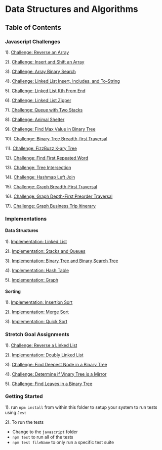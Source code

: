 # Data Structures and Algorithms

## Table of Contents

### Javascript Challenges

1). [Challenge: Reverse an Array](./javascript/array-reverse/README.md)  

2). [Challenge: Insert and Shift an Array](./javascript/array-insert-shift/README.md)  

3). [Challenge: Array Binary Search](./javascript/array-binary-search/README.md)  

4). [Challenge: Linked List Insert, Includes, and To-String](./javascript/linked-list/README.md)    

5). [Challenge: Linked List Kth From End](./javascript/linked-list/README.md)    

6). [Challenge: Linked List Zipper](./javascript/linked-list/README.md)  

7). [Challenge: Queue with Two Stacks](./javascript/stacks-queues/README.md)  

8). [Challenge: Animal Shelter](./javascript/stacks-queues/README.md)  

9). [Challenge: Find Max Value in Binary Tree](./javascript/trees/README.md) 

10). [Challenge: Binary Tree Breadth-first Traversal](./javascript/trees/README.md) 

11). [Challenge: FizzBuzz K-ary Tree](./javascript/trees/README.md)   

12). [Challenge: Find First Repeated Word](./javascript/repeated-word/README.md)  

13). [Challenge: Tree Intersection](./javascript/tree-intersection/README.md)  

14). [Challenge: Hashmap Left Join](./javascript/left-join/README.md) 

15). [Challenge: Graph Breadth-First Traversal](./javascript/graph/README.md)  

16). [Challenge: Graph Depth-First Preorder Traversal](./javascript/graph/README.md)  

17). [Challenge: Graph Business Trip Itinerary](./javascript/graph-business-trip/README.md)  
   

### Implementations

#### Data Structures

1). [Implementation: Linked List](./javascript/linked-list/README.md)  

2). [Implementation: Stacks and Queues](./javascript/stacks-queues/README.md) 

3). [Implementation: Binary Tree and Binary Search Tree](./javascript/trees/README.md) 

4). [Implementation: Hash Table](./javascript/hash-table/README.md)   

5). [Implementation: Graph](./javascript/graph/README.md) 

#### Sorting

1). [Implementation: Insertion Sort](./javascript/insert-sort/README.md) 

2). [Implementation: Merge Sort](./javascript/merge-sort/README.md)   

3). [Implementation: Quick Sort](./javascript/quick-sort/README.md)  

### Stretch Goal Assignments

1). [Challenge: Reverse a Linked List](./javascript/reverse-linked-list/README.md) 

2). [Implementation: Doubly Linked List](./javascript/doubly-linked-list/README.md)   

3). [Challenge: Find Deepest Node in a Binary Tree](./javascript/deepest-node-BT/README.md)

4). [Challenge: Determine if Vinary Tree is a Mirror](./javascript/mirror-binary-tree/README.md)

5). [Challenge: Find Leaves in a Binary Tree](./javascript/leaves-binary-tree/README.md)


### Getting Started

1). run `npm install` from within this folder to setup your system to run tests using `Jest`

2). To run the tests

  - Change to the `javascript` folder
  - `npm test` to run all of the tests
  - `npm test fileName` to only run a specific test suite
